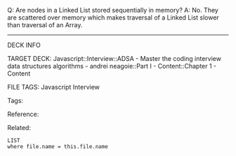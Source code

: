 Q: Are nodes in a Linked List stored sequentially in memory?
A: No. They are scattered over memory which makes traversal of a Linked List slower than traversal of an Array.
<!--ID: 1690026322622-->

---

DECK INFO

TARGET DECK: Javascript::Interview::ADSA - Master the coding interview data structures algorithms - andrei neagoie::Part I - Content::Chapter 1 - Content

FILE TAGS: Javascript Interview

Tags:

Reference:

Related:

```dataview
LIST
where file.name = this.file.name
```
